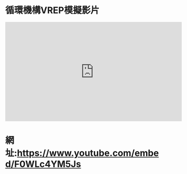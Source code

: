 # 循環機構VREP模擬影片

<iframe width="560" height="315" src="https://www.youtube.com/embed/F0WLc4YM5Js" frameborder="0" allow="autoplay; encrypted-media" allowfullscreen></iframe>

# 網址:https://www.youtube.com/embed/F0WLc4YM5Js
